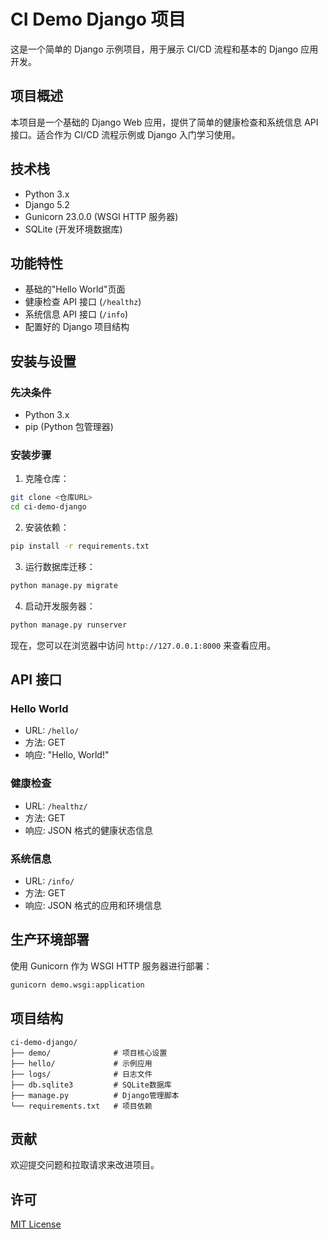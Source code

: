 # CI Demo Django 项目

这是一个简单的 Django 示例项目，用于展示 CI/CD 流程和基本的 Django 应用开发。

## 项目概述

本项目是一个基础的 Django Web 应用，提供了简单的健康检查和系统信息 API 接口。适合作为 CI/CD 流程示例或 Django 入门学习使用。

## 技术栈

- Python 3.x
- Django 5.2
- Gunicorn 23.0.0 (WSGI HTTP 服务器)
- SQLite (开发环境数据库)

## 功能特性

- 基础的"Hello World"页面
- 健康检查 API 接口 (`/healthz`)
- 系统信息 API 接口 (`/info`)
- 配置好的 Django 项目结构

## 安装与设置

### 先决条件

- Python 3.x
- pip (Python 包管理器)

### 安装步骤

1. 克隆仓库：

```bash
git clone <仓库URL>
cd ci-demo-django
```

2. 安装依赖：

```bash
pip install -r requirements.txt
```

3. 运行数据库迁移：

```bash
python manage.py migrate
```

4. 启动开发服务器：

```bash
python manage.py runserver
```

现在，您可以在浏览器中访问 `http://127.0.0.1:8000` 来查看应用。

## API 接口

### Hello World

- URL: `/hello/`
- 方法: GET
- 响应: "Hello, World!"

### 健康检查

- URL: `/healthz/`
- 方法: GET
- 响应: JSON 格式的健康状态信息

### 系统信息

- URL: `/info/`
- 方法: GET
- 响应: JSON 格式的应用和环境信息

## 生产环境部署

使用 Gunicorn 作为 WSGI HTTP 服务器进行部署：

```bash
gunicorn demo.wsgi:application
```

## 项目结构

```
ci-demo-django/
├── demo/              # 项目核心设置
├── hello/             # 示例应用
├── logs/              # 日志文件
├── db.sqlite3         # SQLite数据库
├── manage.py          # Django管理脚本
└── requirements.txt   # 项目依赖
```

## 贡献

欢迎提交问题和拉取请求来改进项目。

## 许可

[MIT License](LICENSE)
